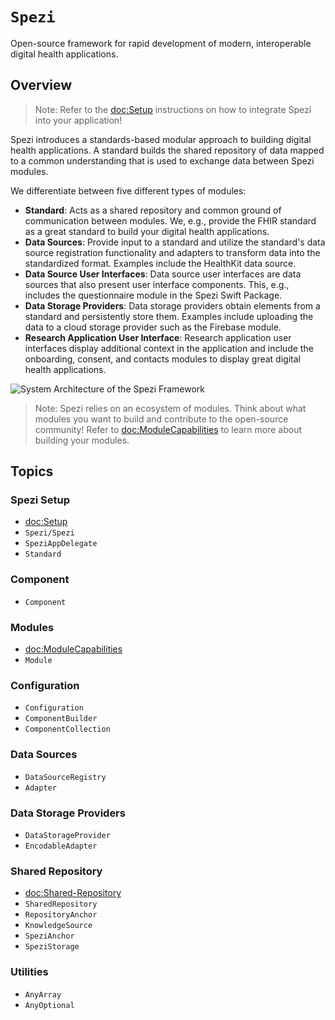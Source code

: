 # ``Spezi``

<!--
                  
This source file is part of the Stanford Spezi open-source project

SPDX-FileCopyrightText: 2022 Stanford University and the project authors (see CONTRIBUTORS.md)

SPDX-License-Identifier: MIT
             
-->

Open-source framework for rapid development of modern, interoperable digital health applications.

## Overview

> Note: Refer to the <doc:Setup> instructions on how to integrate Spezi into your application!

Spezi introduces a standards-based modular approach to building digital health applications. A standard builds the shared repository of data mapped to a common understanding that is used to exchange data between Spezi modules.

We differentiate between five different types of modules:
- **Standard**: Acts as a shared repository and common ground of communication between modules. We, e.g., provide the FHIR standard as a great standard to build your digital health applications.
- **Data Sources**: Provide input to a standard and utilize the standard's data source registration functionality and adapters to transform data into the standardized format. Examples include the HealthKit data source.
- **Data Source User Interfaces**: Data source user interfaces are data sources that also present user interface components. This, e.g., includes the questionnaire module in the Spezi Swift Package.
- **Data Storage Providers**: Data storage providers obtain elements from a standard and persistently store them. Examples include uploading the data to a cloud storage provider such as the Firebase module.
- **Research Application User Interface**: Research application user interfaces display additional context in the application and include the onboarding, consent, and contacts modules to display great digital health applications.

![System Architecture of the Spezi Framework](SystemArchitecture)

> Note: Spezi relies on an ecosystem of modules. Think about what modules you want to build and contribute to the open-source community! Refer to <doc:ModuleCapabilities> to learn more about building your modules.

## Topics

### Spezi Setup

- <doc:Setup>
- ``Spezi/Spezi``
- ``SpeziAppDelegate``
- ``Standard``

### Component

- ``Component``

### Modules

- <doc:ModuleCapabilities>
- ``Module``

### Configuration

- ``Configuration``
- ``ComponentBuilder``
- ``ComponentCollection``

### Data Sources

- ``DataSourceRegistry``
- ``Adapter``

### Data Storage Providers

- ``DataStorageProvider``
- ``EncodableAdapter``

### Shared Repository

- <doc:Shared-Repository>
- ``SharedRepository``
- ``RepositoryAnchor``
- ``KnowledgeSource``
- ``SpeziAnchor``
- ``SpeziStorage``

### Utilities

- ``AnyArray``
- ``AnyOptional``
